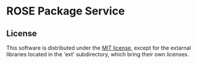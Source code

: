 # ROSE Package Service

License
----------

This software is distributed under the [MIT license](http://www.opensource.org/licenses/mit-license.php), 
except for the extarnal libraries located in the 'ext' subdirectory, which 
bring their own licenses. 

